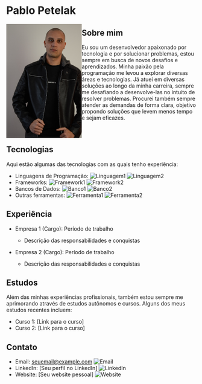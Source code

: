 # Pablo Petelak

<p align="center">
  <img src="./img/DSC_2677.JPG" alt="Esse sou eu!" width="200px" align="left"/>
</p>

## Sobre mim

Eu sou um desenvolvedor apaixonado por tecnologia e por solucionar problemas, estou sempre em busca de novos desafios e aprendizados. 
Minha paixão pela programação me levou a explorar diversas áreas e tecnologias.
Já atuei em diversas soluções ao longo da minha carreira, sempre me desafiando a desenvolve-las no intuito de resolver problemas.
Procurei também sempre atender as demandas de forma clara, objetivo propondo soluções que levem menos tempo e sejam eficazes.
</br>
</br>
</br>

## Tecnologias

Aqui estão algumas das tecnologias com as quais tenho experiência:

- Linguagens de Programação: ![Linguagem1](https://img.shields.io/badge/Linguagem1-%2300f.svg) ![Linguagem2](https://img.shields.io/badge/Linguagem2-%2300f.svg)
- Frameworks: ![Framework1](https://img.shields.io/badge/Framework1-%23ff69b4.svg) ![Framework2](https://img.shields.io/badge/Framework2-%23ff69b4.svg)
- Bancos de Dados: ![Banco1](https://img.shields.io/badge/Banco1-%23008080.svg) ![Banco2](https://img.shields.io/badge/Banco2-%23008080.svg)
- Outras ferramentas: ![Ferramenta1](https://img.shields.io/badge/Ferramenta1-%23ff6347.svg) ![Ferramenta2](https://img.shields.io/badge/Ferramenta2-%23ff6347.svg)

## Experiência

- Empresa 1 (Cargo): Período de trabalho
  - Descrição das responsabilidades e conquistas

- Empresa 2 (Cargo): Período de trabalho
  - Descrição das responsabilidades e conquistas

## Estudos

Além das minhas experiências profissionais, também estou sempre me aprimorando através de estudos autônomos e cursos. Alguns dos meus estudos recentes incluem:

- Curso 1: [Link para o curso]
- Curso 2: [Link para o curso]

## Contato

- Email: seuemail@example.com ![Email](https://img.shields.io/badge/-Email-%23ffcc66.svg)
- LinkedIn: [Seu perfil no LinkedIn] ![LinkedIn](https://img.shields.io/badge/-LinkedIn-%230077b5.svg)
- Website: [Seu website pessoal] ![Website](https://img.shields.io/badge/-Website-%231aaf5d.svg)
